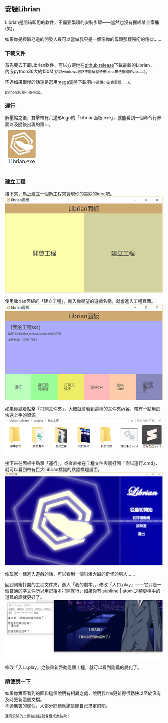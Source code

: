 ## 安裝Librian

Librian是開箱即用的軟件，不需要繁瑣的安裝步驟——當然也沒有捆綁某全家桶(笑)。

如果你是經驗老道的開發人員可以當做我只是一個像你的母親那樣嘮叨的傢伙……

### 下載文件

首先要去下載Librian軟件，可以方便地在[github release](https://github.com/RimoChan/Librian/releases)下載最新的Librian。   
內嵌python36大約150M<small>(話說windows居然不能解壓使用lzma算法壓縮的zip……)</small>。

不過如果很慢的話還是選用[mega雲盤](https://mega.nz/#!5Og2lYxZ!Oi0unI0C_YW-aPzk97d0o6rT1ioccDMZrWWO2wO99xA)下載吧<small>(不過說不定會更慢……)</small>。   

<small>python36並不支持xp。</small>

### 運行

解壓縮之後，雙擊帶有六邊形logo的「Librian面板.exe」，就能看到一個命令行界面以及隨後出現的窗口。   
![](Librian.png)

### 建立工程

接下來，馬上建立一個新工程來實現你的美妙的idea吧。   
![](Librian面板.png)

使用librian面板的「建立工程」，輸入你期望的遊戲名稱，就會進入工程頁面。
![](Librian面板2.png) 

如果你試着點擊「打開文件夾」，大概就會看到這樣的文件夾內容，帶有一點用於快速上手的資源。   
![](文件夾內容.png)

接下來在面板中點擊「運行」，或者直接在工程文件夾裏打開「測試運行.cmd」，就可以看到帶有巨大Librian標識的默認標題畫面。   
![](t.jpg)

像玩家一樣進入遊戲的話，可以看到一個叫潘大爺的奇怪的男人……   

回到剛纔打開的工程文件夾，進入「我的劇本」，修改「入口.play」——它只是一個普通的字文件所以用記事本打開就行，如果你有 sublime | atom 之類更稱手的道具的話就更好了。   
![](改.jpg)

修改「入口.play」之後重新啓動這個工程，就可以看到剛纔的變化了。


### 順便說一下

如果你實際看到的圖和這個說明有相異之處，說明我<small>詐稱</small>更新得很勤快以至於沒有及時更新這個文檔。   
不過厲害的傢伙，大部分問題應該是能自己搞定的吧。

<small>
還有安裝的上面被擋住就會變成女裝欸！
</small>